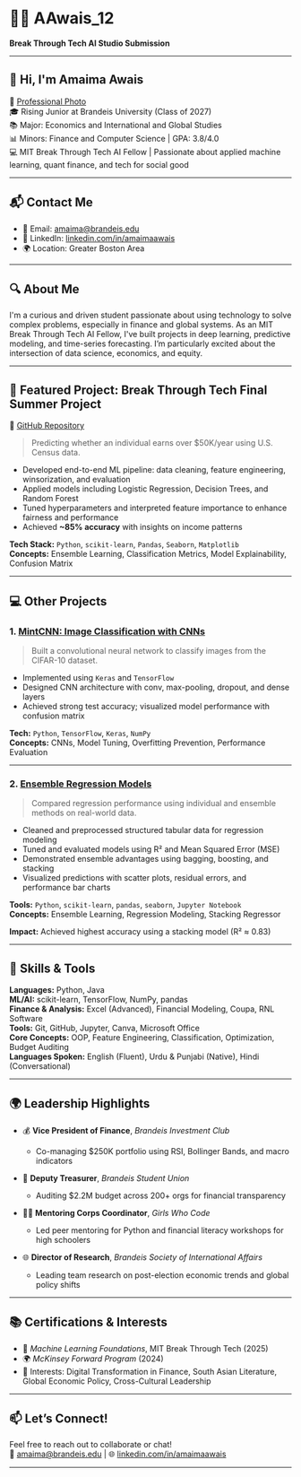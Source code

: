 # 👩‍💻 AAwais_12  
**Break Through Tech AI Studio Submission**

---

## 👋 Hi, I'm Amaima Awais  
📸 [Professional Photo](https://docs.google.com/document/d/1ZFdqe9NpTN_yCiKf9ysx7kf379uKcU0ItMe2scvE5d4/edit?tab=t.0)  
🎓 Rising Junior at Brandeis University (Class of 2027)  
📚 Major: Economics and International and Global Studies  
📊 Minors: Finance and Computer Science | GPA: 3.8/4.0  
💻 MIT Break Through Tech AI Fellow | Passionate about applied machine learning, quant finance, and tech for social good  

---

## 📬 Contact Me  
- 📧 Email: amaima@brandeis.edu  
- 🔗 LinkedIn: [linkedin.com/in/amaimaawais](https://www.linkedin.com/in/amaima-awais/)  
- 🌍 Location: Greater Boston Area  

---

## 🔍 About Me  
I'm a curious and driven student passionate about using technology to solve complex problems, especially in finance and global systems. As an MIT Break Through Tech AI Fellow, I've built projects in deep learning, predictive modeling, and time-series forecasting. I’m particularly excited about the intersection of data science, economics, and equity.

---

## 🎯 Featured Project: Break Through Tech Final Summer Project  
🔗 [GitHub Repository](https://github.com/AAwais-12/Summer-Final-Project)  

> Predicting whether an individual earns over $50K/year using U.S. Census data.

- Developed end-to-end ML pipeline: data cleaning, feature engineering, winsorization, and evaluation  
- Applied models including Logistic Regression, Decision Trees, and Random Forest  
- Tuned hyperparameters and interpreted feature importance to enhance fairness and performance  
- Achieved **~85% accuracy** with insights on income patterns  

**Tech Stack:** `Python`, `scikit-learn`, `Pandas`, `Seaborn`, `Matplotlib`  
**Concepts:** Ensemble Learning, Classification Metrics, Model Explainability, Confusion Matrix  

---

## 💻 Other Projects

### 1. [MintCNN: Image Classification with CNNs](https://github.com/AAwais-12/mint-cnn)  
> Built a convolutional neural network to classify images from the CIFAR-10 dataset.  

- Implemented using `Keras` and `TensorFlow`  
- Designed CNN architecture with conv, max-pooling, dropout, and dense layers  
- Achieved strong test accuracy; visualized model performance with confusion matrix  

**Tech:** `Python`, `TensorFlow`, `Keras`, `NumPy`  
**Concepts:** CNNs, Model Tuning, Overfitting Prevention, Performance Evaluation  

---

### 2. [Ensemble Regression Models](https://github.com/AAwais-12/Ensemble-Regression-Models)  
> Compared regression performance using individual and ensemble methods on real-world data.  

- Cleaned and preprocessed structured tabular data for regression modeling  
- Tuned and evaluated models using R² and Mean Squared Error (MSE)  
- Demonstrated ensemble advantages using bagging, boosting, and stacking  
- Visualized predictions with scatter plots, residual errors, and performance bar charts  

**Tools:** `Python`, `scikit-learn`, `pandas`, `seaborn`, `Jupyter Notebook`  
**Concepts:** Ensemble Learning, Regression Modeling, Stacking Regressor  

**Impact:** Achieved highest accuracy using a stacking model (R² ≈ 0.83)

---

## 🧠 Skills & Tools  

**Languages:** Python, Java  
**ML/AI:** scikit-learn, TensorFlow, NumPy, pandas  
**Finance & Analysis:** Excel (Advanced), Financial Modeling, Coupa, RNL Software  
**Tools:** Git, GitHub, Jupyter, Canva, Microsoft Office  
**Core Concepts:** OOP, Feature Engineering, Classification, Optimization, Budget Auditing  
**Languages Spoken:** English (Fluent), Urdu & Punjabi (Native), Hindi (Conversational)  

---

## 🌍 Leadership Highlights  

- 💰 **Vice President of Finance**, *Brandeis Investment Club*  
  - Co-managing $250K portfolio using RSI, Bollinger Bands, and macro indicators  

- 🧾 **Deputy Treasurer**, *Brandeis Student Union*  
  - Auditing $2.2M budget across 200+ orgs for financial transparency  

- 👩‍💻 **Mentoring Corps Coordinator**, *Girls Who Code*  
  - Led peer mentoring for Python and financial literacy workshops for high schoolers  

- 🌐 **Director of Research**, *Brandeis Society of International Affairs*  
  - Leading team research on post-election economic trends and global policy shifts  

---

## 📚 Certifications & Interests  

- 🧠 *Machine Learning Foundations*, MIT Break Through Tech (2025)  
- 🌍 *McKinsey Forward Program* (2024)  
- 📖 Interests: Digital Transformation in Finance, South Asian Literature, Global Economic Policy, Cross-Cultural Leadership  

---

## 📫 Let’s Connect!  
Feel free to reach out to collaborate or chat!  
📧 amaima@brandeis.edu | 🌐 [linkedin.com/in/amaimaawais](https://www.linkedin.com/in/amaima-awais/)

---
